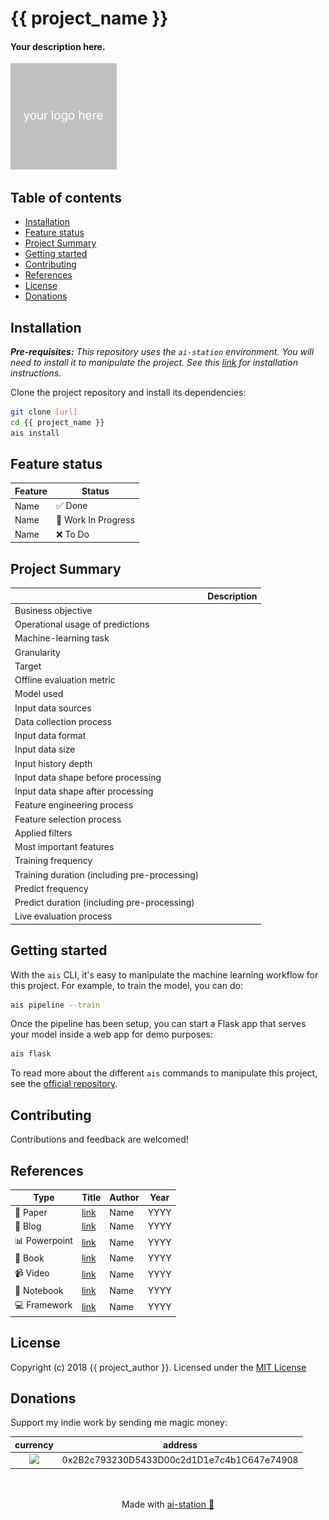# {{ project_name }}

#### Your description here.

![](docs/images/logo.png)

## Table of contents

- [Installation](#installation)
- [Feature status](#feature-status)
- [Project Summary](#project-summary)
- [Getting started](#getting-started)
- [Contributing](#contributing)
- [References](#references)
- [License](#license)
- [Donations](#donations)

## Installation

*__Pre-requisites:__ This repository uses the `ai-station` environment. You will need to install it to manipulate the project. See this [link](https://github.com/fmikaelian/ai-station) for installation instructions.*

Clone the project repository and install its dependencies:

```bash
git clone [url]
cd {{ project_name }}
ais install
```

## Feature status

| Feature | Status                                     |
|---------|--------------------------------------------|
| Name    | :white_check_mark: Done                    |
| Name    | :arrows_counterclockwise: Work In Progress |
| Name    | :x: To Do                                  |

## Project Summary

|                                              | Description |
|----------------------------------------------|-------------|
| Business objective                           |             |
| Operational usage of predictions             |             |
| Machine-learning task                        |             |
| Granularity                                  |             |
| Target                                       |             |
| Offline evaluation metric                    |             |
| Model used                                   |             |
| Input data sources                           |             |
| Data collection process                      |             |
| Input data format                            |             |
| Input data size                              |             |
| Input history depth                          |             |
| Input data shape before processing           |             |
| Input data shape after processing            |             |
| Feature engineering process                  |             |
| Feature selection process                    |             |
| Applied filters                              |             |
| Most important features                      |             |
| Training frequency                           |             |
| Training duration (including pre-processing) |             |
| Predict frequency                            |             |
| Predict duration (including pre-processing)  |             |
| Live evaluation process                      |             |

## Getting started

With the `ais` CLI, it's easy to manipulate the machine learning workflow for this project. For example, to train the model, you can do:

```bash
ais pipeline --train
```

Once the pipeline has been setup, you can start a Flask app that serves your model inside a web app for demo purposes:

```bash
ais flask
```

To read more about the different `ais` commands to manipulate this project, see the [official repository](https://github.com/fmikaelian/ai-station).

## Contributing

Contributions and feedback are welcomed!

## References

| Type                        | Title        | Author | Year |
|-----------------------------|--------------|--------|------|
| :newspaper: Paper           | [link](link) | Name   | YYYY |
| :signal_strength: Blog      | [link](link) | Name   | YYYY |
| :bar_chart: Powerpoint      | [link](link) | Name   | YYYY |
| :green_book: Book           | [link](link) | Name   | YYYY |
| :video_camera: Video        | [link](link) | Name   | YYYY |
| :triangular_ruler: Notebook | [link](link) | Name   | YYYY |
| :computer: Framework        | [link](link) | Name   | YYYY |

## License

Copyright (c) 2018 {{ project_author }}. Licensed under the [MIT License](LICENSE)

## Donations

Support my indie work by sending me magic money:

|                                   currency                                    | address                                    |
|:-----------------------------------------------------------------------------:|--------------------------------------------|
| <a ><img src="https://cdn.coinranking.com/rk4RKHOuW/eth.svg" width="30" ></a> | 0x2B2c793230D5433D00c2d1D1e7c4b1C647e74908 |

<p align="center">
</br>
</br>
  Made with <a href="https://github.com/fmikaelian/ai-station">ai-station 🌌 </a>
</p>
